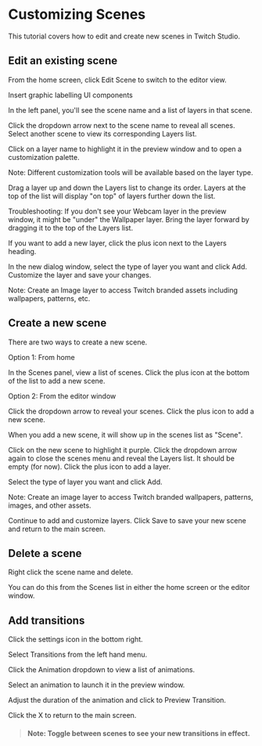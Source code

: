 
# Customizing Scenes

This tutorial covers how to edit and create new scenes in Twitch Studio.

## Edit an existing scene

From the home screen, click Edit Scene to switch to the editor view.


Insert graphic labelling UI components 

<!-- The scene will be displayed in the center preview window.  -->

<!-- Verify the current scene in the Scene Name panel on the right.  -->

<!-- The scene name is indicated in the center preview window, the Scene Name panel on the right, and as a heading in the left panel. 

Below the scene name, the left panel and below it a Layers subheading and a list of layers in the selected scene.

Below the left panel heading, you will see a Layers subheading and a list of layers.

Scene name and below that, a list of layers in that scene. 

This list represents all the layers on the selected scene.  -->

In the left panel, you'll see the scene name and a list of layers in that scene. 

Click the dropdown arrow next to the scene name to reveal all scenes. Select another scene to view its corresponding Layers list.

<!-- Note: The scene name is also identified in the center preview window and in the Scene Name panel to the right. -->

Click on a layer name to highlight it in the preview window and to open a customization palette.

Note: Different customization tools will be available based on the layer type. 

<!-- See Reference doc for an overview of the layer types and other UI components. -->

Drag a layer up and down the Layers list to change its order. Layers at the top of the list will display "on top" of layers further down the list.

Troubleshooting: If you don't see your Webcam layer in the preview window, it might be "under" the Wallpaper layer. Bring the layer forward by dragging it to the top of the Layers list.

<!-- Keep this in mind if a layer does not appear to show up in the preview window. It might be underneath another layer.  -->

If you want to add a new layer, click the plus icon next to the Layers heading.

In the new dialog window, select the type of layer you want and click Add. Customize the layer and save your changes.

Note: Create an Image layer to access Twitch branded assets including wallpapers, patterns, etc. 

<!-- Each object in the scene occupies a different layer.

Here, you can add, modify, or delete layers. -->

<!-- Click the dropdown arrow next to the Scene Name to reveal all scenes. Select another scene to start editing or click the plus icon to create a new scene. -->

## Create a new scene

There are two ways to create a new scene. 

Option 1: From home

In the Scenes panel, view a list of scenes. Click the plus icon at the bottom of the list to add a new scene.

Option 2: From the editor window

Click the dropdown arrow to reveal your scenes. Click the plus icon to add a new scene. 

When you add a new scene, it will show up in the scenes list as "Scene".

Click on the new scene to highlight it purple. Click the dropdown arrow again to close the scenes menu and reveal the Layers list. It should be empty (for now). Click the plus icon to add a layer. 

Select the type of layer you want and click Add. 

Note: Create an image layer to access Twitch branded wallpapers, patterns, images, and other assets.

Continue to add and customize layers. Click Save to save your new scene and return to the main screen.

## Delete a scene

Right click the scene name and delete.

You can do this from the Scenes list in either the home screen or the editor window.

## Add transitions 

Click the settings icon in the bottom right.

Select Transitions from the left hand menu.

Click the Animation dropdown to view a list of animations. 

Select an animation to launch it in the preview window. 

Adjust the duration of the animation and click to Preview Transition. 

Click the X to return to the main screen. 

>#### Note: Toggle between scenes to see your new transitions in effect. 






